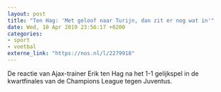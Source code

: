 ```yaml
---
layout: post
title: "Ten Hag: 'Met geloof naar Turijn, dan zit er nog wat in'"
date: Wed, 10 Apr 2019 23:56:17 +0200
categories: 
- sport 
- voetbal 
externe_link: "https://nos.nl/l/2279918"
---
```


De reactie van Ajax-trainer Erik ten Hag na het 1-1 gelijkspel in de kwartfinales van de Champions League tegen Juventus.
